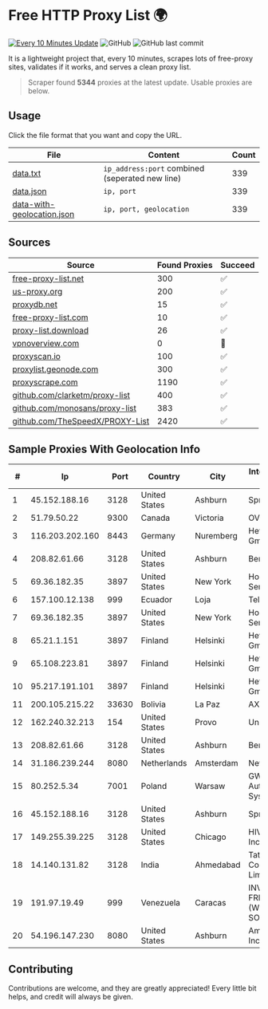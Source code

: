 
# Free HTTP Proxy List 🌍

[![Every 10 Minutes Update](https://github.com/mertguvencli/http-proxy-list/actions/workflows/main.yml/badge.svg?branch=main)](https://github.com/mertguvencli/http-proxy-list/actions/workflows/main.yml)
![GitHub](https://img.shields.io/github/license/mertguvencli/http-proxy-list)
![GitHub last commit](https://img.shields.io/github/last-commit/mertguvencli/http-proxy-list)

It is a lightweight project that, every 10 minutes, scrapes lots of free-proxy sites, validates if it works, and serves a clean proxy list.


> Scraper found **5344** proxies at the latest update. Usable proxies are below.

## Usage

Click the file format that you want and copy the URL.


|File|Content|Count|
|----|-------|-----|
|[data.txt](https://raw.githubusercontent.com/mertguvencli/http-proxy-list/main/proxy-list/data.txt)|`ip_address:port` combined (seperated new line)|339|
|[data.json](https://raw.githubusercontent.com/mertguvencli/http-proxy-list/main/proxy-list/data.json)|`ip, port`|339|
|[data-with-geolocation.json](https://raw.githubusercontent.com/mertguvencli/http-proxy-list/main/proxy-list/data-with-geolocation.json)|`ip, port, geolocation`|339|

## Sources

|Source|Found Proxies|Succeed|
|------|-------------|-------|
|[free-proxy-list.net](https://free-proxy-list.net)|300|✅|
|[us-proxy.org](https://www.us-proxy.org)|200|✅|
|[proxydb.net](http://proxydb.net)|15|✅|
|[free-proxy-list.com](https://free-proxy-list.com/?page=&port=&type%5B%5D=http&type%5B%5D=https&up_time=0&search=Search)|10|✅|
|[proxy-list.download](https://www.proxy-list.download/HTTP)|26|✅|
|[vpnoverview.com](https://vpnoverview.com/privacy/anonymous-browsing/free-proxy-servers)|0|🚫|
|[proxyscan.io](https://www.proxyscan.io)|100|✅|
|[proxylist.geonode.com](https://proxylist.geonode.com/api/proxy-list?limit=300&page=1&sort_by=lastChecked&sort_type=desc&protocols=http,https)|300|✅|
|[proxyscrape.com](https://api.proxyscrape.com/v2/?request=displayproxies&protocol=http&timeout=10000&country=all&ssl=all&anonymity=all)|1190|✅|
|[github.com/clarketm/proxy-list](https://raw.githubusercontent.com/clarketm/proxy-list/master/proxy-list-raw.txt)|400|✅|
|[github.com/monosans/proxy-list](https://raw.githubusercontent.com/monosans/proxy-list/main/proxies/http.txt)|383|✅|
|[github.com/TheSpeedX/PROXY-List](https://raw.githubusercontent.com/TheSpeedX/PROXY-List/master/http.txt)|2420|✅|


## Sample Proxies With Geolocation Info

|#|Ip|Port|Country|City|Internet Service Provider|
|-|--|----|-------|----|-------------------------|
|1|45.152.188.16|3128|United States|Ashburn|Sprint|
|2|51.79.50.22|9300|Canada|Victoria|OVH SAS|
|3|116.203.202.160|8443|Germany|Nuremberg|Hetzner Online GmbH|
|4|208.82.61.66|3128|United States|Ashburn|Bernardi Sounds|
|5|69.36.182.35|3897|United States|New York|Hosting Services, Inc.|
|6|157.100.12.138|999|Ecuador|Loja|Telconet S.A|
|7|69.36.182.35|3897|United States|New York|Hosting Services, Inc.|
|8|65.21.1.151|3897|Finland|Helsinki|Hetzner Online GmbH|
|9|65.108.223.81|3897|Finland|Helsinki|Hetzner Online GmbH|
|10|95.217.191.101|3897|Finland|Helsinki|Hetzner Online GmbH|
|11|200.105.215.22|33630|Bolivia|La Paz|AXS Bolivia S. A.|
|12|162.240.32.213|154|United States|Provo|Unified Layer|
|13|208.82.61.66|3128|United States|Ashburn|Bernardi Sounds|
|14|31.186.239.244|8080|Netherlands|Amsterdam|NetSkope Inc|
|15|80.252.5.34|7001|Poland|Warsaw|GWNET Autonomus System|
|16|45.152.188.16|3128|United States|Ashburn|Sprint|
|17|149.255.39.225|3128|United States|Chicago|HIVELOCITY, Inc.|
|18|14.140.131.82|3128|India|Ahmedabad|Tata Communications Limited|
|19|191.97.19.49|999|Venezuela|Caracas|INVERSIONES FRITZ 78 C.A.(WIFI SOLUTION)|
|20|54.196.147.230|8080|United States|Ashburn|Amazon.com, Inc.|



## Contributing

Contributions are welcome, and they are greatly appreciated! Every
little bit helps, and credit will always be given.


